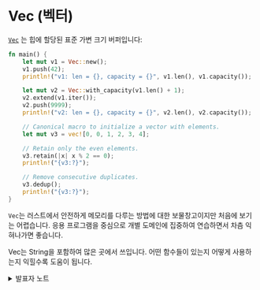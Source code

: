 # Vec (벡터)

[`Vec`](https://doc.rust-lang.org/std/vec/struct.Vec.html) 는 힙에 할당된 표준 가변 크기 버퍼입니다:

```rust
fn main() {
    let mut v1 = Vec::new();
    v1.push(42);
    println!("v1: len = {}, capacity = {}", v1.len(), v1.capacity());

    let mut v2 = Vec::with_capacity(v1.len() + 1);
    v2.extend(v1.iter());
    v2.push(9999);
    println!("v2: len = {}, capacity = {}", v2.len(), v2.capacity());

    // Canonical macro to initialize a vector with elements.
    let mut v3 = vec![0, 0, 1, 2, 3, 4];

    // Retain only the even elements.
    v3.retain(|x| x % 2 == 0);
    println!("{v3:?}");

    // Remove consecutive duplicates.
    v3.dedup();
    println!("{v3:?}");
}
```

`Vec`는 러스트에서 안전하게 메모리를 다루는 방법에 대한 보물창고이지만 처음에 보기는 어렵습니다. 응용 프로그램을 중심으로 개별 도메인에 집중하여 연습하면서 차츰 익혀나가면 좋습니다.&#x20;

Vec는 String을 포함하여 많은 곳에서 쓰입니다. 어떤 함수들이 있는지 어떻게 사용하는지 익힐수록 도움이 됩니다.&#x20;

<details>

<summary>발표자 노트</summary>

* `Vec`은 `String`이나 `HashMap`과 같은 컬렉션 타입입니다. 벡터는 데이터를 힙에 저장합니다. 이는 컴파일 시점에 데이터 크기를 알 필요가 없다는 의미고, 런타임에 더 커질 수도 작아질 수도 있습니다.
* `Vec<T>`는 제네릭 타입이기도 합니다. 하지만 `T`를 꼭 지정해줄 필요는 없습니다. 이 경우, 러스트 타입 추론이 벡터에 처음 `push`하는 데이터로 `T`를 알 수 있었습니다.
* `vec![...]`는 `Vec::new()` 대신 쓸 수 있는 표준 매크로로서, 초기 데이터를 추가한 벡터를 생성할 수 있습니다.
* 벡터는 `[` `]`를 사용하여 인덱스로 접근할 수 있습니다. 하지만 범위를 벗어나면 패닉이 발생합니다. 대신 `get`을 사용하면 `Option`을 반환합니다. `pop` 함수는 마지막 요소를 제거합니다.
* 벡터를 순회하면서 값을 변경할 수도 있음을 보여주세요: `for e in &mut v { *e += 50; }`

[벡터 문서](https://doc.rust-lang.org/std/vec/struct.Vec.html)를 보면서 다양한 메서드를 사용해 봅니다.

</details>

